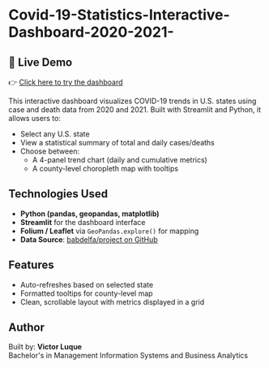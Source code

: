 # Covid-19-Statistics-Interactive-Dashboard-2020-2021- 
## 🔗 Live Demo
👉 [Click here to try the dashboard](https://qzddkzeholggsx6twdbdhz.streamlit.app/)

This interactive dashboard visualizes COVID-19 trends in U.S. states using case and death data from 2020 and 2021. Built with Streamlit and Python, it allows users to:

- Select any U.S. state
- View a statistical summary of total and daily cases/deaths
- Choose between:
  - A 4-panel trend chart (daily and cumulative metrics)
  - A county-level choropleth map with tooltips

## Technologies Used
- **Python (pandas, geopandas, matplotlib)**
- **Streamlit** for the dashboard interface
- **Folium / Leaflet** via `GeoPandas.explore()` for mapping
- **Data Source**: [babdelfa/project on GitHub](https://github.com/babdelfa/project)

## Features
- Auto-refreshes based on selected state
- Formatted tooltips for county-level map
- Clean, scrollable layout with metrics displayed in a grid

## Author
Built by: **Victor Luque**  
Bachelor's in Management Information Systems and Business Analytics  

